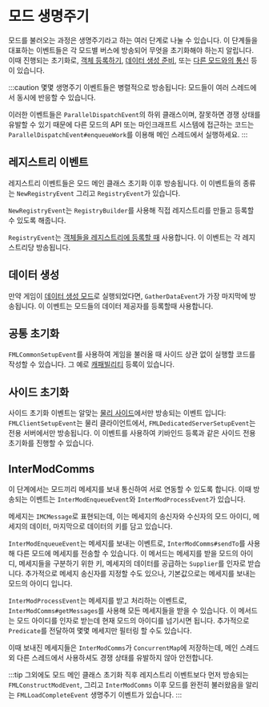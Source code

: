 모드 생명주기
==============

모드를 불러오는 과정은 생명주기라고 하는 여러 단계로 나눌 수 있습니다. 이 단계들을 대표하는 이벤트들은 각 모드별 버스에 방송되어 무엇을 초기화해야 하는지 알립니다. 이때 진행되는 초기화로, [객체 등록하기][등록], [데이터 생성 준비][데이터생성], 또는 [다른 모드와의 통신][모드통신] 등이 있습니다.

:::caution
몇몇 생명주기 이벤트들은 병렬적으로 방송됩니다: 모드들이 여러 스레드에서 동시에 반응할 수 있습니다.

이러한 이벤트들은 `ParallelDispatchEvent`의 하위 클래스이며, 잘못하면 경쟁 상태를 유발할 수 있기 때문에 다른 모드의 API 또는 마인크래프트 시스템에 접근하는 코드는 `ParallelDispatchEvent#enqueueWork`를 이용해 메인 스레드에서 실행하세요.
:::

레지스트리 이벤트
---------------

레지스트리 이벤트들은 모드 메인 클래스 초기화 이후 방송됩니다. 이 이벤트들의 종류는 `NewRegistryEvent` 그리고 `RegistryEvent`가 있습니다.

`NewRegistryEvent`는 `RegistryBuilder`를 사용해 직접 레지스트리를 만들고 등록할 수 있도록 해줍니다.

`RegistryEvent`는 [객체들을 레지스트리에 등록할 때][등록] 사용합니다. 이 이벤트는 각 레지스트리당 방송됩니다.

데이터 생성
---------------

만약 게임이 [데이터 생성 모드][데이터생성]로 실행되었다면, `GatherDataEvent`가 가장 마지막에 방송됩니다. 이 이벤트는 모드들의 데이터 제공자를 등록할때 사용합니다.

공통 초기화
------------

`FMLCommonSetupEvent`를 사용하여 게임을 불러올 때 사이드 상관 없이 실행할 코드를 작성할 수 있습니다. 그 예로 [캐패빌리티] 등록이 있습니다.

사이드 초기화
-----------

사이드 초기화 이벤트는 알맞는 [물리 사이드][사이드]에서만 방송되는 이벤트 입니다: `FMLClientSetupEvent`는 물리 클라이언트에서, `FMLDedicatedServerSetupEvent`는 전용 서버에서만 방송됩니다. 이 이벤트를 사용하여 키바인드 등록과 같은 사이드 전용 초기화를 진행할 수 있습니다.

InterModComms
-------------

이 단계에서는 모드끼리 메세지를 보내 통신하여 서로 연동할 수 있도록 합니다. 이때 방송되는 이벤트는 `InterModEnqueueEvent`와 `InterModProcessEvent`가 있습니다.

메세지는 `IMCMessage`로 표현되는데, 이는 메세지의 송신자와 수신자의 모드 아이디, 메세지의 데이터, 마지막으로 데이터의 키를 담고 있습니다.

`InterModEnqueueEvent`는 메세지를 보내는 이벤트로, `InterModComms#sendTo`를 사용해 다른 모드에 메세지를 전송할 수 있습니다. 이 메서드는 메세지를 받을 모드의 아이디, 메세지들을 구분하기 위한 키, 메세지의 데이터를 공급하는 `Supplier`를 인자로 받습니다. 추가적으로 메세지 송신자를 지정할 수도 있으나, 기본값으로는 메세지를 보내는 모드의 아이디 입니다.

`InterModProcessEvent`는 메세지를 받고 처리하는 이벤트로, `InterModComms#getMessages`를 사용해 모든 메세지들을 받을 수 있습니다. 이 메서드는 모드 아이디를 인자로 받는데 현재 모드의 아이디를 넘기시면 됩니다. 추가적으로 `Predicate`를 전달하여 몇몇 메세지만 필터링 할 수도 있습니다.

이때 보내진 메세지들은 `InterModComms`가 `ConcurrentMap`에 저장하는데, 메인 스레드 외 다른 스레드에서 사용하셔도 경쟁 상태를 유발하지 않아 안전합니다.

:::tip
그외에도 모드 메인 클래스 초기화 직후 레지스트리 이벤트보다 먼저 방송되는 `FMLConstructModEvent`, 그리고 `InterModComms` 이후 모드를 완전히 불러왔음을 알리는 `FMLLoadCompleteEvent` 생명주기 이벤트가 있습니다.
:::

[등록]: ./registries.md#객체-등록하기
[캐패빌리티]: ../datastorage/capabilities.md
[데이터생성]: ../datagen/index.md
[모드통신]: ./lifecycle.md#intermodcomms
[사이드]: ./sides.md
